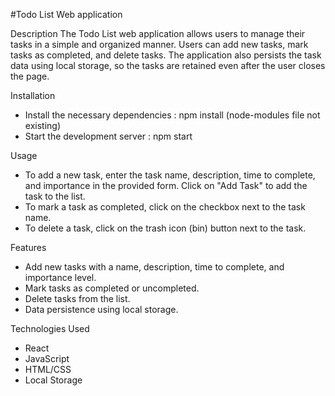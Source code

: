 #Todo List Web application

Description
The Todo List web application allows users to manage their tasks in a simple and organized manner. Users can add new tasks, mark tasks as completed, and delete tasks. The application also persists the task data using local storage, so the tasks are retained even after the user closes the page.

Installation
- Install the necessary dependencies : npm install (node-modules file not existing)
- Start the development server : npm start

Usage

- To add a new task, enter the task name, description, time to complete, and importance in the provided form. Click on "Add Task" to add the task to the list.
- To mark a task as completed, click on the checkbox next to the task name.
- To delete a task, click on the trash icon (bin) button next to the task.

Features

- Add new tasks with a name, description, time to complete, and importance level.
- Mark tasks as completed or uncompleted.
- Delete tasks from the list.
- Data persistence using local storage.

Technologies Used

- React
- JavaScript
- HTML/CSS
- Local Storage
